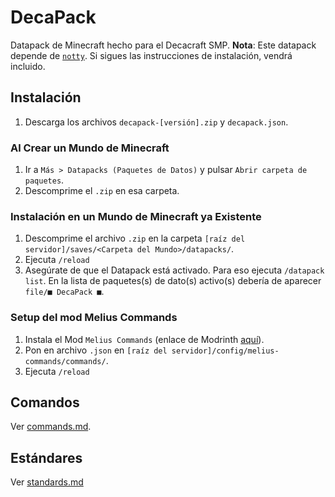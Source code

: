 # DecaPack
Datapack de Minecraft hecho para el Decacraft SMP.
**Nota**: Este datapack depende de [`notty`](https://modrinth.com/datapack/notty). Si sigues las instrucciones de instalación, vendrá incluido.

## Instalación

1. Descarga los archivos `decapack-[versión].zip` y `decapack.json`.

### Al Crear un Mundo de Minecraft
1. Ir a `Más > Datapacks (Paquetes de Datos)` y pulsar `Abrir carpeta de paquetes`.
2. Descomprime el `.zip` en esa carpeta.

### Instalación en un Mundo de Minecraft ya Existente
1. Descomprime el archivo `.zip` en la carpeta `[raíz del servidor]/saves/<Carpeta del Mundo>/datapacks/`.
2. Ejecuta `/reload`
3. Asegúrate de que el Datapack está activado. Para eso ejecuta `/datapack list`. En la lista de paquetes(s) de dato(s) activo(s) debería de aparecer `file/■ DecaPack ■`.

### Setup del mod Melius Commands
1. Instala el Mod `Melius Commands` (enlace de Modrinth [aquí](https://modrinth.com/mod/melius-commands)).
2. Pon en archivo `.json` en `[raíz del servidor]/config/melius-commands/commands/`.
3. Ejecuta `/reload`

## Comandos

Ver [commands.md](docs/commands.md).

## Estándares
Ver [standards.md](docs/standards.md)